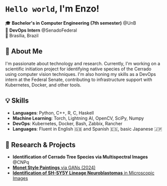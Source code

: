  # `Hello world`, I'm Enzo!

🎓 **Bachelor's in Computer Engineering (7th semester)** @UnB  
💼 **DevOps Intern** @SenadoFederal  
📍 Brasília, Brazil

## 🌱 About Me
I'm passionate about technology and research. Currently, I'm working on a scientific initiation project for identifying native species of the Cerrado using computer vision techniques. I'm also honing my skills as a DevOps intern at the Federal Senate, contributing to infrastructure support with Kubernetes, Docker, and other tools.

## 💡 Skills
- **Languages**: Python, C++, R, C, Haskell
- **Machine Learning**: Torch, Lightning AI, OpenCV, SciPy, Numpy
- **DevOps**: Kubernetes, Docker, Bash, Zabbix, Rancher
- **Languages**: Fluent in English 🇬🇧 and Spanish 🇪🇸, basic Japanese 🇯🇵

## 🔬 Research & Projects
- **Identification of Cerrado Tree Species via Multispectral Images** @CNPq
- [**Monet Style Paintings** via GANs (2024)](https://github.com/enz03/monet-paintings)
- [**Identification of SH-SY5Y Lineage Neuroblastomas** in Microscopic Images](https://github.com/enz03/Sartorius-Mask-R-CNN)


